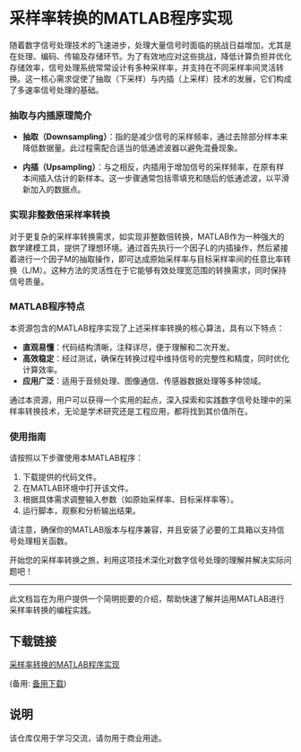# 采样率转换的MATLAB程序实现

随着数字信号处理技术的飞速进步，处理大量信号时面临的挑战日益增加，尤其是在处理、编码、传输及存储环节。为了有效地应对这些挑战，降低计算负担并优化存储效率，信号处理系统常常设计有多种采样率，并支持在不同采样率间灵活转换。这一核心需求促使了抽取（下采样）与内插（上采样）技术的发展，它们构成了多速率信号处理的基础。

### 抽取与内插原理简介

- **抽取（Downsampling）**：指的是减少信号的采样频率，通过去除部分样本来降低数据量。此过程需配合适当的低通滤波器以避免混叠现象。
  
- **内插（Upsampling）**：与之相反，内插用于增加信号的采样频率，在原有样本间插入估计的新样本。这一步骤通常包括零填充和随后的低通滤波，以平滑新加入的数据点。

### 实现非整数倍采样率转换

对于更复杂的采样率转换需求，如实现非整数倍转换，MATLAB作为一种强大的数学建模工具，提供了理想环境。通过首先执行一个因子L的内插操作，然后紧接着进行一个因子M的抽取操作，即可达成原始采样率与目标采样率间的任意比率转换（L/M）。这种方法的灵活性在于它能够有效处理宽范围的转换需求，同时保持信号质量。

### MATLAB程序特点

本资源包含的MATLAB程序实现了上述采样率转换的核心算法，具有以下特点：
- **直观易懂**：代码结构清晰，注释详尽，便于理解和二次开发。
- **高效稳定**：经过测试，确保在转换过程中维持信号的完整性和精度，同时优化计算效率。
- **应用广泛**：适用于音频处理、图像通信、传感器数据处理等多种领域。
  
通过本资源，用户可以获得一个实用的起点，深入探索和实践数字信号处理中的采样率转换技术，无论是学术研究还是工程应用，都将找到其价值所在。

### 使用指南

请按照以下步骤使用本MATLAB程序：
1. 下载提供的代码文件。
2. 在MATLAB环境中打开该文件。
3. 根据具体需求调整输入参数（如原始采样率、目标采样率等）。
4. 运行脚本，观察和分析输出结果。

请注意，确保你的MATLAB版本与程序兼容，并且安装了必要的工具箱以支持信号处理相关函数。

开始您的采样率转换之旅，利用这项技术深化对数字信号处理的理解并解决实际问题吧！

---

此文档旨在为用户提供一个简明扼要的介绍，帮助快速了解并运用MATLAB进行采样率转换的编程实践。

## 下载链接
[采样率转换的MATLAB程序实现](https://pan.quark.cn/s/a51d6b814f59) 

(备用: [备用下载](https://pan.baidu.com/s/1tglXGFHfwwBobR4jVEF3_A?pwd=1234))

## 说明

该仓库仅用于学习交流，请勿用于商业用途。
